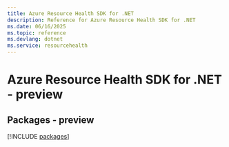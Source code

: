 ```yaml
---
title: Azure Resource Health SDK for .NET
description: Reference for Azure Resource Health SDK for .NET
ms.date: 06/16/2025
ms.topic: reference
ms.devlang: dotnet
ms.service: resourcehealth
---
```

# Azure Resource Health SDK for .NET - preview
## Packages - preview
[!INCLUDE [packages](resource-health-index.md)]